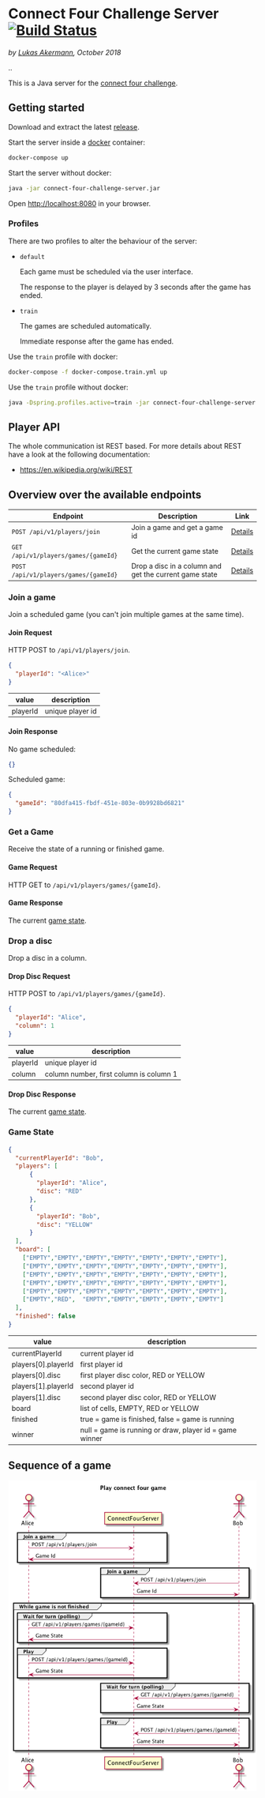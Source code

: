 # Connect Four Challenge Server [![Build Status](https://travis-ci.org/lakermann/connect-four-challenge-server.svg?branch=master)](https://travis-ci.org/lakermann/connect-four-challenge-server)

_by [Lukas Akermann](https://github.com/lakermann), October 2018_

..

This is a Java server for the [connect four challenge](https://github.com/lakermann/connect-four-challenge).

## Getting started

Download and extract the latest [release](https://github.com/lakermann/connect-four-challenge-server/releases).

Start the server inside a [docker](https://www.docker.com/) container:

```bash
docker-compose up
```

Start the server without docker:

```bash
java -jar connect-four-challenge-server.jar
```

Open [http://localhost:8080](http://localhost:8080) in your browser.

### Profiles

There are two profiles to alter the behaviour of the server:

* `default`

  Each game must be scheduled via the user interface.
  
  The response to the player is delayed by 3 seconds after the game has ended.

* `train`

  The games are scheduled automatically.
  
  Immediate response after the game has ended.
  
Use the `train` profile with docker:

```bash
docker-compose -f docker-compose.train.yml up
```

Use the `train` profile without docker:

```bash
java -Dspring.profiles.active=train -jar connect-four-challenge-server.jar
```

## Player API

The whole communication ist REST based. For more details about REST have a look at the following documentation:

* <https://en.wikipedia.org/wiki/REST>

## Overview over the available endpoints

| Endpoint                              | Description                                            | Link                    |
| ------------------------------------- | ------------------------------------------------------ | ----------------------- |
| `POST /api/v1/players/join`           | Join a game and get a game id                          | [Details](#join-a-game) |
| `GET  /api/v1/players/games/{gameId}` | Get the current game state                             | [Details](#get-a-game)  |
| `POST /api/v1/players/games/{gameId}` | Drop a disc in a column and get the current game state | [Details](#drop-a-disc) |

### Join a game

Join a scheduled game (you can't join multiple games at the same time).

#### Join Request

HTTP POST to `/api/v1/players/join`.

```json
{
  "playerId": "<Alice>"
}
```

| value    | description      |
| -------- | ---------------- |
| playerId | unique player id |

#### Join Response

No game scheduled:

```json
{}
```

Scheduled game:

```json
{
  "gameId": "80dfa415-fbdf-451e-803e-0b9928bd6821"
}
```

### Get a Game

Receive the state of a running or finished game.

#### Game Request

HTTP GET to `/api/v1/players/games/{gameId}`.

#### Game Response

The current [game state](#game-state).

### Drop a disc

Drop a disc in a column.

#### Drop Disc Request

HTTP POST to `/api/v1/players/games/{gameId}`.

```json
{
  "playerId": "Alice",
  "column": 1
}
 ```

| value    | description                             |
| -------- | --------------------------------------- |
| playerId | unique player id                        |
| column   | column number, first column is column 1 |

#### Drop Disc Response

The current [game state](#game-state).

### Game State

```json
{
  "currentPlayerId": "Bob",
  "players": [
      {
        "playerId": "Alice",
        "disc": "RED"
      },
      {
        "playerId": "Bob",
        "disc": "YELLOW"
      }
  ],
  "board": [
    ["EMPTY","EMPTY","EMPTY","EMPTY","EMPTY","EMPTY","EMPTY"],
    ["EMPTY","EMPTY","EMPTY","EMPTY","EMPTY","EMPTY","EMPTY"],
    ["EMPTY","EMPTY","EMPTY","EMPTY","EMPTY","EMPTY","EMPTY"],
    ["EMPTY","EMPTY","EMPTY","EMPTY","EMPTY","EMPTY","EMPTY"],
    ["EMPTY","EMPTY","EMPTY","EMPTY","EMPTY","EMPTY","EMPTY"],
    ["EMPTY","RED",  "EMPTY","EMPTY","EMPTY","EMPTY","EMPTY"]
  ],
  "finished": false
}
```

| value               | description                                             |
| ------------------- | ------------------------------------------------------- |
| currentPlayerId     | current player id                                       |
| players[0].playerId | first player id                                         |
| players[0].disc     | first player disc color, RED or YELLOW                  |
| players[1].playerId | second player id                                        |
| players[1].disc     | second player disc color, RED or YELLOW                 |
| board               | list of cells, EMPTY, RED or YELLOW                     |
| finished            | true = game is finished, false = game is running        |
| winner              | null = game is running or draw, player id = game winner |

## Sequence of a game

![Sequence of commands](./docs/sequence.png)
